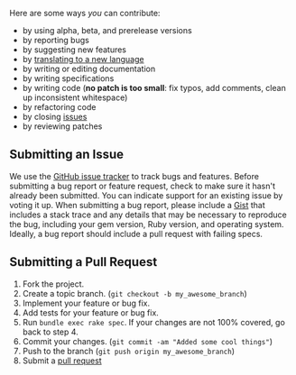 Here are some ways *you* can contribute:

* by using alpha, beta, and prerelease versions
* by reporting bugs
* by suggesting new features
* by [translating to a new language][locales]
* by writing or editing documentation
* by writing specifications
* by writing code (**no patch is too small**: fix typos, add comments, clean up
  inconsistent whitespace)
* by refactoring code
* by closing [issues][]
* by reviewing patches

[locales]: https://github.com/democrats/voter-registration/tree/master/config/locales
[issues]: https://github.com/democrats/voter-registration/issues

## Submitting an Issue
We use the [GitHub issue tracker][issues] to track bugs and features. Before
submitting a bug report or feature request, check to make sure it hasn't
already been submitted. You can indicate support for an existing issue by
voting it up. When submitting a bug report, please include a [Gist][] that
includes a stack trace and any details that may be necessary to reproduce the
bug, including your gem version, Ruby version, and operating system. Ideally, a
bug report should include a pull request with failing specs.

[gist]: https://gist.github.com/

## Submitting a Pull Request
1. Fork the project.
2. Create a topic branch. (`git checkout -b my_awesome_branch`)
3. Implement your feature or bug fix.
4. Add tests for your feature or bug fix.
5. Run `bundle exec rake spec`. If your changes are not 100% covered, go back
   to step 4.
6. Commit your changes. (`git commit -am "Added some cool things"`)
7. Push to the branch (`git push origin my_awesome_branch`)
8. Submit a [pull request](https://help.github.com/articles/using-pull-requests/)


